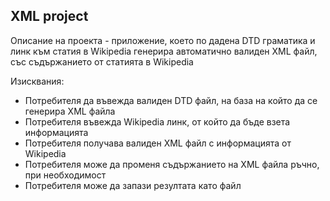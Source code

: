 ## XML project

Описание на проекта - приложение, което по дадена DTD граматика и линк към статия в Wikipedia генерира автоматично валиден XML файл, със съдържанието от статията в Wikipedia

Изисквания:

- Потребителя да въвежда валиден DTD файл, на база на който да се генерира XML файла
- Потребителя въвежда Wikipedia линк, от който да бъде взета информацията
- Потребителя получава валиден XML файл с информацията от Wikipedia
- Потребителя може да променя съдържанието на XML файла ръчно, при необходимост
- Потребителя може да запази резултата като файл

## 